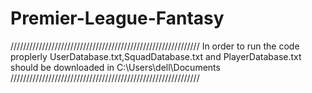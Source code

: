 # Premier-League-Fantasy
////////////////////////////////////////////////////////////
                  In order to run the code proplerly UserDatabase.txt,SquadDatabase.txt and PlayerDatabase.txt should be downloaded in C:\Users\dell\Documents
////////////////////////////////////////////////////////////
